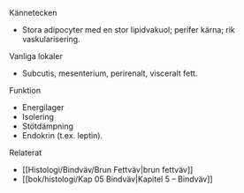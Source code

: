 Kännetecken
- Stora adipocyter med en stor lipidvakuol; perifer kärna; rik vaskularisering.

Vanliga lokaler
- Subcutis, mesenterium, perirenalt, visceralt fett.

Funktion
- Energilager
- Isolering
- Stötdämpning
- Endokrin (t.ex. leptin).

Relaterat
- [[Histologi/Bindväv/Brun Fettväv|brun fettväv]]
- [[bok/histologi/Kap 05 Bindväv|Kapitel 5 – Bindväv]]

